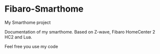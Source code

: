 # Fibaro-Smarthome
My Smarthome project

Documentation of my smarthome. Based on Z-wave, Fibaro HomeCenter 2 HC2 and Lua.

Feel free you use my code
